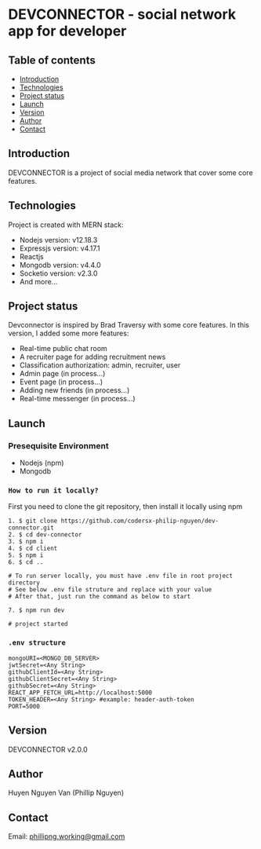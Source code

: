# DEVCONNECTOR - social network app for developer

## Table of contents

- [Introduction](#introduction)
- [Technologies](#technologies)
- [Project status](#project-status)
- [Launch](#launch)
- [Version](#version)
- [Author](#author)
- [Contact](#contact)

## Introduction

DEVCONNECTOR is a project of social media network that cover some core features.

## Technologies

Project is created with MERN stack:

- Nodejs version: v12.18.3
- Expressjs version: v4.17.1
- Reactjs
- Mongodb version: v4.4.0
- Socketio version: v2.3.0
- And more...

## Project status

Devconnector is inspired by Brad Traversy with some core features. In this version, I added some more features:

- Real-time public chat room
- A recruiter page for adding recruitment news
- Classification authorization: admin, recruiter, user
- Admin page (in process...)
- Event page (in process...)
- Adding new friends (in process...)
- Real-time messenger (in process...)

## Launch

### Presequisite Environment

- Nodejs (npm)
- Mongodb

### `How to run it locally?`

First you need to clone the git repository, then install it locally using npm

```
1. $ git clone https://github.com/codersx-philip-nguyen/dev-connector.git
2. $ cd dev-connector
3. $ npm i
4. $ cd client
5. $ npm i
6. $ cd ..

# To run server locally, you must have .env file in root project directory
# See below .env file struture and replace with your value
# After that, just run the command as below to start

7. $ npm run dev

# project started
```

### `.env structure`

```
mongoURI=<MONGO_DB_SERVER>
jwtSecret=<Any String>
githubClientId=<Any String>
githubClientSecret=<Any String>
githubSecret=<Any String>
REACT_APP_FETCH_URL=http://localhost:5000
TOKEN_HEADER=<Any String> #example: header-auth-token
PORT=5000
```

## Version

DEVCONNECTOR v2.0.0

## Author

Huyen Nguyen Van (Phillip Nguyen)

## Contact

Email: phillipng.working@gmail.com
